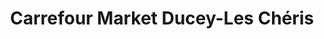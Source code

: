 ---
title: "Carrefour Market Ducey-Les Chéris"
url: /ducey/carrefour-market-ducey-les-cheris/
shop: Supermarkt
---